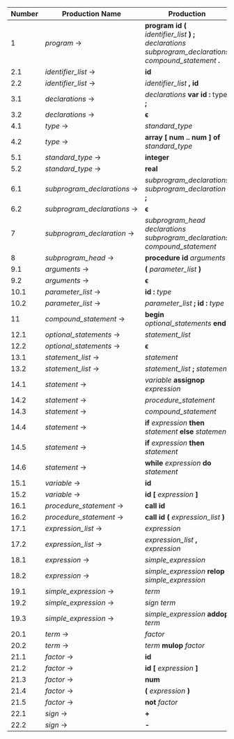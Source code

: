| Number | Production Name | Production |
|--------|-----------------|------------|
| 1 | *program* → | **program** **id** **(** *identifier_list* **)** **;** *declarations* *subprogram_declarations* *compound_statement* **.** |
| 2.1 | *identifier_list* → | **id** |
| 2.2 | *identifier_list* → | *identifier_list* **,** **id** |
| 3.1 | *declarations* → | *declarations* **var** **id** **:** type **;** |
| 3.2 | *declarations* → | **ϵ** |
| 4.1 | *type* → | *standard_type* |
| 4.2 | *type* → | **array** **[** **num** **\.\.** **num** **]** **of** *standard_type* |
| 5.1 | *standard_type* → | **integer** |
| 5.2 | *standard_type* → | **real** |
| 6.1 | *subprogram_declarations* → | *subprogram_declarations* *subprogram_declaration* **;** |
| 6.2 | *subprogram_declarations* → | **ϵ** |
| 7 | *subprogram_declaration* → | *subprogram_head* *declarations* *subprogram_declarations* *compound_statement* |
| 8 | *subprogram_head* → | **procedure** **id** *arguments* **;** |
| 9.1 | *arguments* → | **(** *parameter_list* **)** |
| 9.2 | *arguments* → | **ϵ** |
| 10.1 | *parameter_list* → | **id** **:** *type* |
| 10.2 | *parameter_list* → | *parameter_list* **;** **id** **:** *type* |
| 11 | *compound_statement* → | **begin** *optional_statements* **end** |
| 12.1 | *optional_statements* → | *statement_list* |
| 12.2 | *optional_statements* → | **ϵ** |
| 13.1 | *statement_list* → | *statement* |
| 13.2 | *statement_list* → | *statement_list* **;** *statement* |
| 14.1 | *statement* → | *variable* **assignop** *expression* |
| 14.2 | *statement* → | *procedure_statement* |
| 14.3 | *statement* → | *compound_statement* |
| 14.4 | *statement* → | **if** *expression* **then** *statement* **else** *statement* |
| 14.5 | *statement* → | **if** *expression* **then** *statement* |
| 14.6 | *statement* → | **while** *expression* **do** *statement* |
| 15.1 | *variable* → | **id** |
| 15.2 | *variable* → | **id** **[** *expression* **]** |
| 16.1 | *procedure_statement* → | **call** **id** |
| 16.2 | *procedure_statement* → | **call** **id** **(** *expression_list* **)** |
| 17.1 | *expression_list* → | *expression* |
| 17.2 | *expression_list* → | *expression_list* **,** *expression* |
| 18.1 | *expression* → | *simple_expression* |
| 18.2 | *expression* → | *simple_expression* **relop** *simple_expression* |
| 19.1 | *simple_expression* → | *term* |
| 19.2 | *simple_expression* → | *sign* *term* |
| 19.3 | *simple_expression* → | *simple_expression* **addop** *term* |
| 20.1 | *term* → | *factor* |
| 20.2 | *term* → | *term* **mulop** *factor* |
| 21.1 | *factor* → | **id** |
| 21.2 | *factor* → | **id** **[** *expression* **]** |
| 21.3 | *factor* → | **num** |
| 21.4 | *factor* → | **(** *expression* **)** |
| 21.5 | *factor* → | **not** *factor* |
| 22.1 | *sign* → | **+** |
| 22.2 | *sign* → | **-** |
